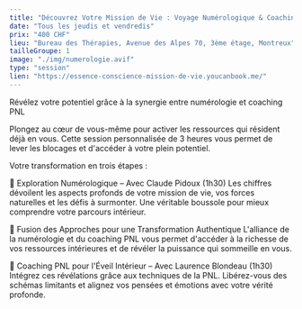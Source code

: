 ```yaml
---
title: "Découvrez Votre Mission de Vie : Voyage Numérologique & Coaching PNL"
date: "Tous les jeudis et vendredis"
prix: "400 CHF"
lieu: "Bureau des Thérapies, Avenue des Alpes 70, 3ème étage, Montreux"
tailleGroupe: 1
image: "./img/numerologie.avif"
type: "session"
lien: "https://essence-conscience-mission-de-vie.youcanbook.me/"
---
```


Révélez votre potentiel grâce à la synergie entre numérologie et coaching PNL

Plongez au cœur de vous-même pour activer les ressources qui résident déjà en vous. Cette session personnalisée de 3 heures vous permet de lever les blocages et d'accéder à votre plein potentiel.

Votre transformation en trois étapes :

🔹 Exploration Numérologique – Avec Claude Pidoux (1h30)
Les chiffres dévoilent les aspects profonds de votre mission de vie, vos forces naturelles et les défis à surmonter. Une véritable boussole pour mieux comprendre votre parcours intérieur.

🔹 Fusion des Approches pour une Transformation Authentique
L'alliance de la numérologie et du coaching PNL vous permet d'accéder à la richesse de vos ressources intérieures et de révéler la puissance qui sommeille en vous.

🔹 Coaching PNL pour l'Éveil Intérieur – Avec Laurence Blondeau (1h30)
Intégrez ces révélations grâce aux techniques de la PNL. Libérez-vous des schémas limitants et alignez vos pensées et émotions avec votre vérité profonde.

